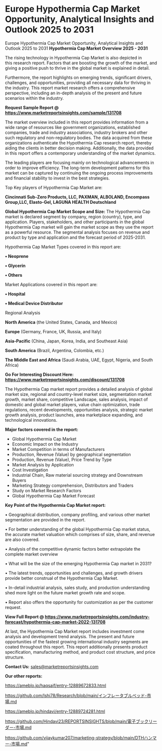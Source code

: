 # Europe Hypothermia Cap Market Opportunity, Analytical Insights and Outlook 2025 to 2031
Europe Hypothermia Cap Market Opportunity, Analytical Insights and Outlook 2025 to 2031
<Strong> Hypothermia Cap Market Overview 2025 - 2031</strong>

The rising technology in Hypothermia Cap Market is also depicted in this research report. Factors that are boosting the growth of the market, and giving a positive push to thrive in the global market is explained in detail.

Furthermore, the report highlights on emerging trends, significant drivers, challenges, and opportunities, providing all necessary data for thriving in the industry. This report market research offers a comprehensive perspective, including an in-depth analysis of the present and future scenarios within the industry.

<strong>Request Sample Report @ <a href=https://www.marketreportsinsights.com/sample/131708>https://www.marketreportsinsights.com/sample/131708</a></strong>

The market overview included in this report provides information from a wide range of resources like government organizations, established companies, trade and industry associations, industry brokers and other such regulatory and non-regulatory bodies. The data acquired from these organizations authenticate the Hypothermia Cap research report, thereby aiding the clients in better decision making. Additionally, the data provided in this report offers a contemporary understanding of the market dynamics.

The leading players are focusing mainly on technological advancements in order to improve efficiency. The long-term development patterns for this market can be captured by continuing the ongoing process improvements and financial stability to invest in the best strategies.

Top Key players of Hypothermia Cap Market are:

<strong>Cincinnati Sub-Zero Products, LLC, PAXMAN, ALBOLAND, Encompass Group,LLC, Elasto-Gel, LAGUNA HEALTH Deutschland</strong>

<strong><b>Global Hypothermia Cap Market Scope and Size:</b></strong>
The Hypothermia Cap market is declared segment by company, region (country), type, and application. Players, stakeholders, and other participants in the global Hypothermia Cap market will gain the market scope as they use the report as a powerful resource. The segmental analysis focuses on revenue and product by type and application and the forecast period of 2025-2031.

Hypothermia Cap Market Types covered in this report are:

<strong>• Neoprene

• Glycerin

• Others</strong>

Market Applications covered in this report are:

<strong>• Hospital

• Medical Device Distributor</strong> 

Regional Analysis

<strong>North America</strong> (the United States, Canada, and Mexico)

<strong>Europe</strong> (Germany, France, UK, Russia, and Italy)

<strong>Asia-Pacific</strong> (China, Japan, Korea, India, and Southeast Asia)

<strong>South America</strong> (Brazil, Argentina, Colombia, etc.)

<strong>The Middle East and Africa</strong> (Saudi Arabia, UAE, Egypt, Nigeria, and South Africa)

<strong>Go For Interesting Discount Here: <a href=https://www.marketreportsinsights.com/discount/131708>https://www.marketreportsinsights.com/discount/131708</a></strong>

The Hypothermia Cap market report provides a detailed analysis of global market size, regional and country-level market size, segmentation market growth, market share, competitive Landscape, sales analysis, impact of domestic and global market players, value chain optimization, trade regulations, recent developments, opportunities analysis, strategic market growth analysis, product launches, area marketplace expanding, and technological innovations.

<strong><b>Major factors covered in the report:</b></strong>
<ul>
  <li>Global Hypothermia Cap Market </li>
  <li>Economic Impact on the Industry</li>
  <li>Market Competition in terms of Manufacturers</li>
  <li>Production, Revenue (Value) by geographical segmentation</li>
  <li>Production, Revenue (Value), Price Trend by Type</li>
  <li>Market Analysis by Application</li>
  <li>Cost Investigation</li>
  <li>Industrial Chain, Raw material sourcing strategy and Downstream Buyers</li>
  <li>Marketing Strategy comprehension, Distributors and Traders</li>
  <li>Study on Market Research Factors</li>
  <li>Global Hypothermia Cap Market Forecast</li>
</ul>

<strong><b>Key Point of the Hypothermia Cap Market report:</b></strong>

• Geographical distribution, company profiling, and various other market segmentation are provided in the report.

• For better understanding of the global Hypothermia Cap market status, the accurate market valuation which comprises of size, share, and revenue are also covered.

• Analysis of the competitive dynamic factors better extrapolate the complete market overview

• What will be the size of the emerging Hypothermia Cap market in 2031?

• The latest trends, opportunities and challenges, and growth drivers provide better construal of the Hypothermia Cap Market.

• In-detail industrial analysis, sales study, and production understanding shed more light on the future market growth rate and scope.

• Report also offers the opportunity for customization as per the customer request.

<strong><b>View Full Report @ <a href=https://www.marketreportsinsights.com/industry-forecast/hypothermia-cap-market-2022-131708>https://www.marketreportsinsights.com/industry-forecast/hypothermia-cap-market-2022-131708</a></b></strong>


At last, the Hypothermia Cap Market report includes investment come analysis and development trend analysis. The present and future opportunities of the fastest growing international industry segments are coated throughout this report. This report additionally presents product specification, manufacturing method, and product cost structure, and price structure.

<strong>Contact Us:</strong>
sales@marketreportsinsights.com

<strong>Our other reports:</strong>

<a href=https://ameblo.jp/haqsaif/entry-12889672833.html>https://ameblo.jp/haqsaif/entry-12889672833.html</a>

<a href=https://github.com/Ishi78/Research/blob/main/インフレータブルベッド-市場.md>https://github.com/Ishi78/Research/blob/main/インフレータブルベッド-市場.md</a>

<a href=https://ameblo.jp/hindavi/entry-12889724281.html>https://ameblo.jp/hindavi/entry-12889724281.html</a>

<a href=https://github.com/Hindavi23/REPORTSINSIGHTS/blob/main/電子ブックリーダー-市場.md>https://github.com/Hindavi23/REPORTSINSIGHTS/blob/main/電子ブックリーダー-市場.md</a>

<a href=https://github.com/vijaykumar207/marketing-strategy/blob/main/DTHハンマー-市場.md>https://github.com/vijaykumar207/marketing-strategy/blob/main/DTHハンマー-市場.md</a>"
